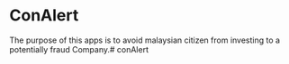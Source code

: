 # ConAlert
The purpose of this apps is to avoid malaysian citizen from investing to a potentially fraud Company.# conAlert
